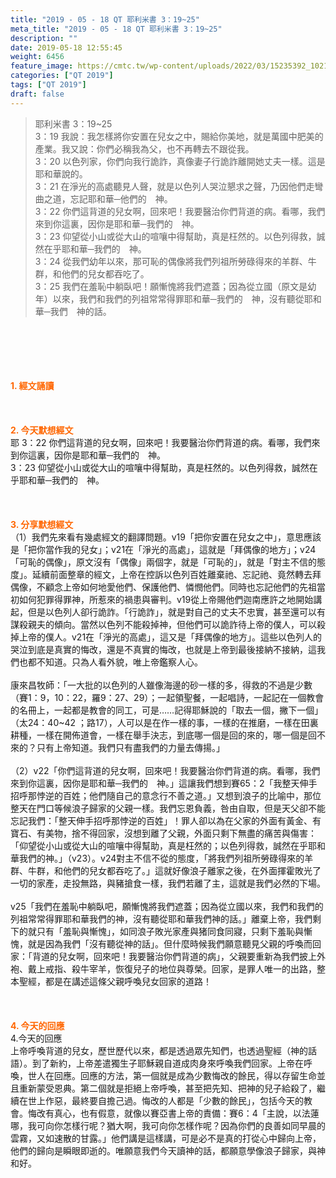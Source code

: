 ```yaml
---
title: "2019 - 05 - 18 QT 耶利米書 3：19~25"
meta_title: "2019 - 05 - 18 QT 耶利米書 3：19~25"
description: ""
date: 2019-05-18 12:55:45
weight: 6456
feature_image: https://cmtc.tw/wp-content/uploads/2022/03/15235392_10211799862337740_180693556567566654_o-1.webp
categories: ["QT 2019"]
tags: ["QT 2019"]
draft: false
---
```


<blockquote>耶利米書 3：19~25<br />
3：19 我說：我怎樣將你安置在兒女之中，賜給你美地，就是萬國中肥美的產業。我又說：你們必稱我為父，也不再轉去不跟從我。<br />
3：20 以色列家，你們向我行詭詐，真像妻子行詭詐離開她丈夫一樣。這是耶和華說的。<br />
3：21 在淨光的高處聽見人聲，就是以色列人哭泣懇求之聲，乃因他們走彎曲之道，忘記耶和華─他們的　神。<br />
3：22 你們這背道的兒女啊，回來吧！我要醫治你們背道的病。看哪，我們來到你這裏，因你是耶和華─我們的　神。<br />
3：23 仰望從小山或從大山的喧嚷中得幫助，真是枉然的。以色列得救，誠然在乎耶和華─我們的　神。<br />
3：24 從我們幼年以來，那可恥的偶像將我們列祖所勞碌得來的羊群、牛群，和他們的兒女都吞吃了。<br />
3：25 我們在羞恥中躺臥吧！願慚愧將我們遮蓋；因為從立國（原文是幼年）以來，我們和我們的列祖常常得罪耶和華─我們的　神，沒有聽從耶和華─我們　神的話。</blockquote><br />
&nbsp;<br />
<br />
&nbsp;<br />
<br />
<span style="color: #ff6600;"><strong>1. </strong><strong>經文誦讀</strong></span><br />
<br />
<span style="color: #ff6600;"><strong> </strong></span><br />
<br />
<span style="color: #ff6600;"><strong>2. 今天默想</strong><strong>經文<br />
</strong></span>耶 3：22 你們這背道的兒女啊，回來吧！我要醫治你們背道的病。看哪，我們來到你這裏，因你是耶和華─我們的　神。<br />
3：23 仰望從小山或從大山的喧嚷中得幫助，真是枉然的。以色列得救，誠然在乎耶和華─我們的　神。<br />
<br />
&nbsp;<br />
<br />
<span style="color: #ff6600;"><strong>3. 分享默想經文<br />
</strong></span>（1）我們先來看有幾處經文的翻譯問題。v19「把你安置在兒女之中」，意思應該是「把你當作我的兒女」；v21在「淨光的高處」，這就是「拜偶像的地方」；v24「可恥的偶像」，原文沒有「偶像」兩個字，就是「可恥的」，就是「對主不信的態度」。延續前面整章的經文，上帝在控訴以色列百姓離棄祂、忘記祂、竟然轉去拜偶像，不顧念上帝如何地愛他們、保護他們、憐憫他們。同時也忘記他們的先祖當初如何犯罪得罪神，所惹來的禍患與審判。v19從上帝賜他們迦南應許之地開始講起，但是以色列人卻行詭詐。「行詭詐」，就是對自己的丈夫不忠實，甚至還可以有謀殺親夫的傾向。當然以色列不能殺掉神，但他們可以詭詐待上帝的僕人，可以殺掉上帝的僕人。v21在「淨光的高處」，這又是「拜偶像的地方」。這些以色列人的哭泣到底是真實的悔改，還是不真實的悔改，也就是上帝到最後接納不接納，這我們也都不知道。只為人看外貌，唯上帝鑑察人心。<br />
<br />
康來昌牧師：「一大批的以色列的人雖像海邊的砂一樣的多，得救的不過是少數（賽1：9，10：22，羅9：27、29）；一起領聖餐，一起唱詩，一起記在一個教會的名冊上，一起都是教會的同工，可是……記得耶穌說的「取去一個，撇下一個」（太24：40~42 ；路17），人可以是在作一樣的事，一樣的在推磨，一樣在田裏耕種，一樣在開佈道會，一樣在舉手決志，到底哪一個是回的來的，哪一個是回不來的？只有上帝知道。我們只有盡我們的力量去傳揚。」<br />
<br />
（2）v22「你們這背道的兒女啊，回來吧！我要醫治你們背道的病。看哪，我們來到你這裏，因你是耶和華─我們的　神。」這讓我們想到賽65：2「我整天伸手招呼那悖逆的百姓；他們隨自己的意念行不善之道。」又想到浪子的比喻中，那位整天在門口等候浪子歸家的父親一樣。我們忘恩負義，咎由自取，但是天父卻不能忘記我們：「整天伸手招呼那悖逆的百姓」！罪人卻以為在父家的外面有黃金、有寶石、有美物，捨不得回家，沒想到離了父親，外面只剩下無盡的痛苦與傷害：「仰望從小山或從大山的喧嚷中得幫助，真是枉然的；以色列得救，誠然在乎耶和華我們的神。」（v23）。v24對主不信不從的態度，「將我們列祖所勞碌得來的羊群、牛群，和他們的兒女都吞吃了。」這就好像浪子離家之後，在外面揮霍敗光了一切的家產，走投無路，與豬搶食一樣，我們若離了主，這就是我們必然的下場。<br />
<br />
v25「我們在羞恥中躺臥吧，願慚愧將我們遮蓋；因為從立國以來，我們和我們的列祖常常得罪耶和華我們的神，沒有聽從耶和華我們神的話。」離棄上帝，我們剩下的就只有「羞恥與慚愧」，如同浪子敗光家產與猪同食同寢，只剩下羞恥與慚愧，就是因為我們「沒有聽從神的話」。但什麼時候我們願意聽見父親的呼喚而回家：「背道的兒女啊，回來吧！我要醫治你們背道的病」，父親要重新為我們披上外袍、戴上戒指、殺牛宰羊，恢復兒子的地位與尊榮。回家，是罪人唯一的出路，整本聖經，都是在講述這條父親呼喚兒女回家的道路！<br />
<br />
&nbsp;<br />
<br />
<span style="color: #ff6600;"><strong>4. 今天的回應<br />
</strong></span>4.今天的回應<br />
上帝呼喚背道的兒女，歷世歷代以來，都是透過眾先知們，也透過聖經（神的話語）。到了新約，上帝差遣獨生子耶穌親自道成肉身來呼喚我們回家。上帝在呼喚，世人在回應。回應的方法，第一個就是成為少數悔改的餘民，得以存留生命並且重新蒙受恩典。第二個就是拒絕上帝呼喚，甚至把先知、把神的兒子給殺了，繼續在世上作惡，最終要自擔己過。悔改的人都是「少數的餘民」，包括今天的教會。悔改有真心，也有假意，就像以賽亞書上帝的責備：賽6：4「主說，以法蓮哪，我可向你怎樣行呢？猶大啊，我可向你怎樣作呢？因為你們的良善如同早晨的雲霧，又如速散的甘露。」他們講是這樣講，可是必不是真的打從心中歸向上帝，他們的歸向是瞬眼即逝的。唯願意我們今天讀神的話，都願意學像浪子歸家，與神和好。<br />
<br />
&nbsp;
        